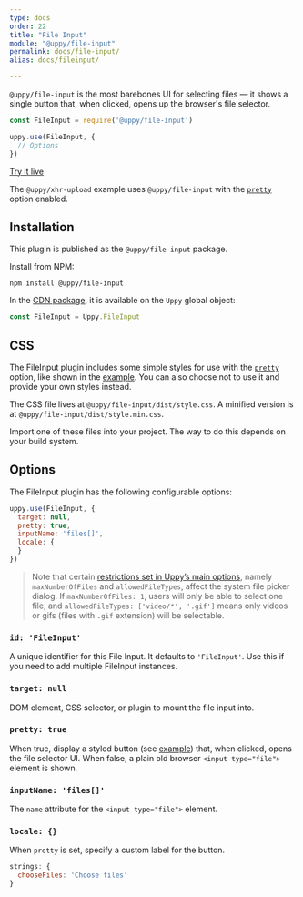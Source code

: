 ```yaml
---
type: docs
order: 22
title: "File Input"
module: "@uppy/file-input"
permalink: docs/file-input/
alias: docs/fileinput/

---
```


`@uppy/file-input` is the most barebones UI for selecting files — it shows a single button that, when clicked, opens up the browser's file selector.

```js
const FileInput = require('@uppy/file-input')

uppy.use(FileInput, {
  // Options
})
```

<a class="TryButton" href="/examples/xhrupload/">Try it live</a>

The `@uppy/xhr-upload` example uses `@uppy/file-input` with the [`pretty`](#pretty-true) option enabled.

## Installation

This plugin is published as the `@uppy/file-input` package.

Install from NPM:

```shell
npm install @uppy/file-input
```

In the [CDN package](/docs/#With-a-script-tag), it is available on the `Uppy` global object:

```js
const FileInput = Uppy.FileInput
```

## CSS

The FileInput plugin includes some simple styles for use with the [`pretty`](#pretty-true) option, like shown in the [example](/examples/xhrupload). You can also choose not to use it and provide your own styles instead.

The CSS file lives at `@uppy/file-input/dist/style.css`. A minified version is at `@uppy/file-input/dist/style.min.css`.

Import one of these files into your project. The way to do this depends on your build system.

## Options

The FileInput plugin has the following configurable options:

```js
uppy.use(FileInput, {
  target: null,
  pretty: true,
  inputName: 'files[]',
  locale: {
  }
})
```

> Note that certain [restrictions set in Uppy’s main options](/docs/uppy#restrictions), namely `maxNumberOfFiles` and `allowedFileTypes`, affect the system file picker dialog. If `maxNumberOfFiles: 1`, users will only be able to select one file, and `allowedFileTypes: ['video/*', '.gif']` means only videos or gifs (files with `.gif` extension) will be selectable.

### `id: 'FileInput'`

A unique identifier for this File Input. It defaults to `'FileInput'`. Use this if you need to add multiple FileInput instances.

### `target: null`

DOM element, CSS selector, or plugin to mount the file input into.

### `pretty: true`

When true, display a styled button (see [example](/examples/xhrupload)) that, when clicked, opens the file selector UI. When false, a plain old browser `<input type="file">` element is shown.

### `inputName: 'files[]'`

The `name` attribute for the `<input type="file">` element.

### `locale: {}`

When `pretty` is set, specify a custom label for the button.

```js
strings: {
  chooseFiles: 'Choose files'
}
```
